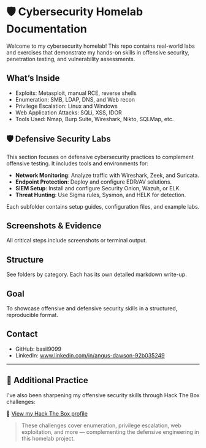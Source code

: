 # 🛡️ Cybersecurity Homelab Documentation

Welcome to my cybersecurity homelab! This repo contains real-world labs and exercises that demonstrate my hands-on skills in offensive security, penetration testing, and vulnerability assessments.

##  What’s Inside
- Exploits: Metasploit, manual RCE, reverse shells
- Enumeration: SMB, LDAP, DNS, and Web recon
- Privilege Escalation: Linux and Windows
- Web Application Attacks: SQLi, XSS, IDOR
- Tools Used: Nmap, Burp Suite, Wireshark, Nikto, SQLMap, etc.

## 🛡️ Defensive Security Labs

This section focuses on defensive cybersecurity practices to complement offensive testing. It includes tools and environments for:

- **Network Monitoring**: Analyze traffic with Wireshark, Zeek, and Suricata.
- **Endpoint Protection**: Deploy and configure EDR/AV solutions.
- **SIEM Setup**: Install and configure Security Onion, Wazuh, or ELK.
- **Threat Hunting**: Use Sigma rules, Sysmon, and HELK for detection.

Each subfolder contains setup guides, configuration files, and example labs.

## Screenshots & Evidence
All critical steps include screenshots or terminal output.

## Structure
See folders by category. Each has its own detailed markdown write-up.

## Goal
To showcase offensive and defensive security skills in a structured, reproducible format.

## Contact
- GitHub: basil9099
- LinkedIn: www.linkedin.com/in/angus-dawson-92b035249

---

## 🧠 Additional Practice

I've also been sharpening my offensive security skills through Hack The Box challenges:

🔗 [View my Hack The Box profile](https://app.hackthebox.com/profile/basil9099)

> These challenges cover enumeration, privilege escalation, web exploitation, and more — complementing the defensive engineering in this homelab project.
